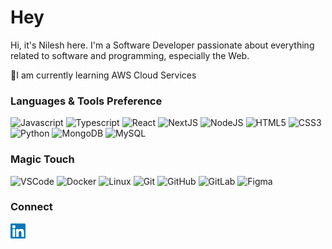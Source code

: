 # Hey 
Hi, it's Nilesh here. I'm a Software Developer passionate about everything related to software and programming, especially the Web.

🌱I am currently learning AWS Cloud Services

### Languages & Tools Preference
<div>
  <img width="48" height="48" src="https://cdn.jsdelivr.net/gh/devicons/devicon/icons/javascript/javascript-original.svg" alt="Javascript" title="Javascript 🤩"/>
  <img width="48" height="48" src="https://cdn.jsdelivr.net/gh/devicons/devicon/icons/typescript/typescript-original.svg" alt="Typescript" title="Typescript 😎"/>
  <img width="48" height="48" src="https://cdn.jsdelivr.net/gh/devicons/devicon/icons/react/react-original.svg" alt="React" title="React"/>
  <img width="48" height="48" src="https://cdn.jsdelivr.net/gh/devicons/devicon/icons/nextjs/nextjs-original.svg" alt="NextJS" title="NextJS"/>
  <img width="48" height="48" src="https://cdn.jsdelivr.net/gh/devicons/devicon/icons/nodejs/nodejs-original.svg" alt="NodeJS" title="NodeJS"/>
  <img width="48" height="48" src="https://cdn.jsdelivr.net/gh/devicons/devicon/icons/html5/html5-original.svg" alt="HTML5" title="HTML5"/>
  <img width="48" height="48" src="https://cdn.jsdelivr.net/gh/devicons/devicon/icons/css3/css3-original.svg" alt="CSS3" title="CSS3"/>
  <img width="48" height="48" src="https://cdn.jsdelivr.net/gh/devicons/devicon/icons/python/python-original.svg" alt="Python" title="Python"/>
   <img width="48" height="48" src="https://cdn.jsdelivr.net/gh/devicons/devicon/icons/mongodb/mongodb-original.svg" alt="MongoDB" title="MongoDB"/>
  <img width="48" height="48" src="https://cdn.jsdelivr.net/gh/devicons/devicon/icons/mysql/mysql-original.svg" alt="MySQL" title="MySQL"/>          
</div>

### Magic Touch
<div>
  <img width="48" height="48" src="https://cdn.jsdelivr.net/gh/devicons/devicon/icons/vscode/vscode-original.svg" alt="VSCode" title="VSCode"/>
  <img width="48" height="48" src="https://cdn.jsdelivr.net/gh/devicons/devicon/icons/docker/docker-original.svg" alt="Docker" title="Docker"/> 
 <img width="48" height="48" src="https://cdn.jsdelivr.net/gh/devicons/devicon/icons/linux/linux-original.svg" alt="Linux" title="Linux"/>
 <img width="48" height="48" src="https://cdn.jsdelivr.net/gh/devicons/devicon/icons/git/git-original.svg" alt="Git" title="Git"/>
  <img width="48" height="48" src="https://cdn.jsdelivr.net/gh/devicons/devicon/icons/github/github-original.svg" alt="GitHub" title="GitHub"/>
  <img width="48" height="48" src="https://cdn.jsdelivr.net/gh/devicons/devicon/icons/gitlab/gitlab-original.svg" alt="GitLab" title="GitLab"/>
  <img width="48" height="48" src="https://cdn.jsdelivr.net/gh/devicons/devicon/icons/figma/figma-original.svg" alt="Figma" title="Figma"/>
</div>

### Connect

<div>
  <a href="https://www.linkedin.com/in/nilesh-meena-726028128/" target="_blank" rel="noopener noreferrer">
    <img align="left" alt="Nilesh Meena | Linkedin Profile" width="24px"  src="https://github.com/Nilesh-Meena/Mark/blob/main/Linkedin.svg" />
  </a>
</div>

